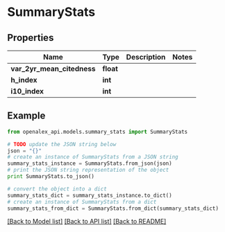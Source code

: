 # SummaryStats


## Properties
Name | Type | Description | Notes
------------ | ------------- | ------------- | -------------
**var_2yr_mean_citedness** | **float** |  | 
**h_index** | **int** |  | 
**i10_index** | **int** |  | 

## Example

```python
from openalex_api.models.summary_stats import SummaryStats

# TODO update the JSON string below
json = "{}"
# create an instance of SummaryStats from a JSON string
summary_stats_instance = SummaryStats.from_json(json)
# print the JSON string representation of the object
print SummaryStats.to_json()

# convert the object into a dict
summary_stats_dict = summary_stats_instance.to_dict()
# create an instance of SummaryStats from a dict
summary_stats_from_dict = SummaryStats.from_dict(summary_stats_dict)
```
[[Back to Model list]](../README.md#documentation-for-models) [[Back to API list]](../README.md#documentation-for-api-endpoints) [[Back to README]](../README.md)


